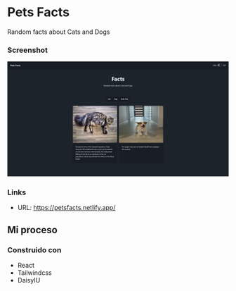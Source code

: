 # Pets Facts 

 Random facts about Cats and Dogs 

 ### Screenshot

![PC](public/capture.png)

### Links

- URL: https://petsfacts.netlify.app/

## Mi proceso

### Construido con

- React 
- Tailwindcss
- DaisyIU